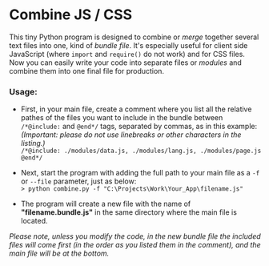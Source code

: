 # Combine JS / CSS  

This tiny Python program is designed to combine or *merge* together several text files into one, kind of *bundle file*. It's especially useful for client side JavaScript (where `import` and `require()` do not work) and for CSS files. Now you can easily write your code into separate files or *modules* and combine them into one final file for production.


### Usage: 

- First, in your main file, create a comment where you list all the relative pathes of the files you want to include in the bundle between `/*@include:` and `@end*/` tags, separated by commas, as in this example:  
    *(Important: please do not use linebreaks or other characters in the listing.)*  
    `/*@include: ./modules/data.js, ./modules/lang.js, ./modules/page.js @end*/`  

- Next, start the program with adding the full path to your main file as a `-f` or `--file` parameter, just as below:     
    `> python combine.py -f "C:\Projects\Work\Your_App\filename.js"`

- The program will create a new file with the name of **"filename.bundle.js"** in the same  directory where the main file is located.

*Please note, unless you modify the code, in the new bundle file the included files will come first (in the order as you listed them in the comment), and the main file will be at the bottom.*